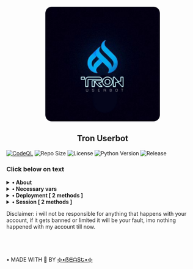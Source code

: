 <p align="center">
    <a href="https://github.com/beastzx18/Tron">
        <img src="material/images/tron-round.png" height="300" width="300" alt="Tron">
    </a>
</p>

<h2 align="center">Tron Userbot</h2> 

[![CodeQL](https://github.com/TronUb/Tron/actions/workflows/codeql-analysis.yml/badge.svg?branch=master)](https://github.com/TronUb/Tron/actions/workflows/codeql-analysis.yml)
![Repo Size](https://img.shields.io/github/repo-size/TronUb/Tron)
![License](https://img.shields.io/github/license/TronUb/Tron)
![Python Version](https://img.shields.io/badge/python-3.9.13-aqua)
![Release](https://img.shields.io/github/v/release/TronUb/Tron)


### Click below on text

<details>
    <summary><b>• About</b></summary>

<br></br>
**This is a telegram userbot with an assistant bot, it is written in pure Python using** [pyrogram](https://github.com/pyrogram/pyrogram) **library.**

</details>


<details>
    <summary>
        <b>• Necessary vars</b>
    </summary>
<br></br>
<p><blockquote>API_ID</blockquote></p>

<p><blockquote>API_HASH</blockquote></p>

<p><blockquote>SESSION</blockquote></p>

<p><blockquote>TRIGGER</blockquote></p>

<p><blockquote>LOG_CHAT</blockquote></p>

<p><blockquote>TIME_ZONE</blockquote></p>

<p><blockquote>TOKEN</blockquote></p>

</details>


<details>
    <summary><b>• Deployment [ 2 methods ]</b></summary>

<br></br>
<details>
    <summary><b>1. Deploy on Heroku</b></summary>

<br></br>
[![Deploy](https://www.herokucdn.com/deploy/button.svg)](https://heroku.com/deploy)

</details>


<details>
    <summary><b>2. Deploy on Termux</b></summary>

<br></br>
<p>1. Install termux app in your device ( lastest version )</p>

<p>2. Run The code given below in termux.</p>

*  ```pkg install python3 git && git clone https://github.com/TronUb/Tron.git && cd ~ && cd Tron && ./start.sh```

<p>3. Enter your details carefully.</p>

<p>4. Done, Have fun using tronuserbot.</p>

<br></br>
</details>
</details>

<details>
    <summary><b>• Session [ 2 methods ]</b></summary>

<br></br>
<details>
    <summary><b>1. Repl method</b></summary>

<br></br>
[![Repl.it](https://img.shields.io/badge/REPL%20RUN-Click%20here-aqua.svg)](https://replit.com/@beastzx18/Tron-Userbot-Session?v=1)
<br></br>

</details>


<details>
    <summary><b>2. Termux method</b></summary>

<br></br>

*  ```apt update & apt upgrade```

*  ```pkg install python3```

*  ```pkg install git```

*  ```git clone https://github.com/TronUb/Tron.git```

*  ```cd Tron```

*  ```python3 session.py```

<br></br>

</details>
</details>

Disclaimer: i will not be responsible for anything that happens with your account, if it gets banned or limited it will be your fault, imo nothing happened with my account till now.

<br></br>

• MADE WITH 🎉 BY [࿇•ẞᗴᗩSԵ•࿇](https://t.me/beastzx)

